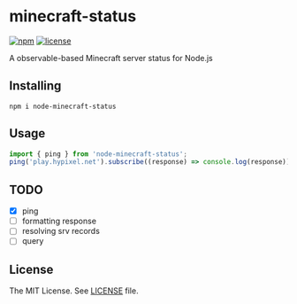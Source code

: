 
# minecraft-status

[![npm](https://shields.io/npm/v/node-minecraft-status)](https://www.npmjs.com/package/node-minecraft-status)
[![license](https://shields.io/npm/l/node-minecraft-status)](LICENSE)

A observable-based Minecraft server status for Node.js

## Installing

`npm i node-minecraft-status`

## Usage

```typescript
import { ping } from 'node-minecraft-status';
ping('play.hypixel.net').subscribe((response) => console.log(response));
```

## TODO

- [x] ping
- [ ] formatting response
- [ ] resolving srv records
- [ ] query

## License

The MIT License. See [LICENSE](LICENSE) file.
